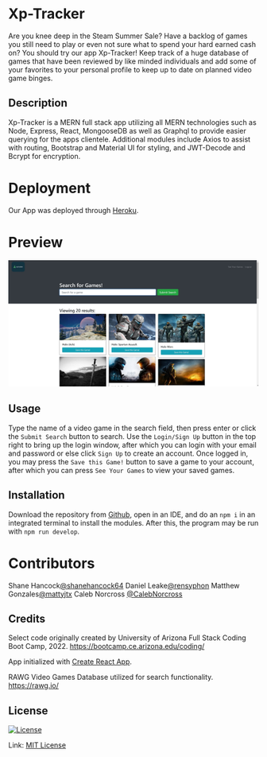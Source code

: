 # Xp-Tracker

Are you knee deep in the Steam Summer Sale? Have a backlog of games you still need to play or even not sure what to spend your hard earned cash on?
You should try our app Xp-Tracker! Keep track of a huge database of games that have been reviewed by like minded individuals and add some of your favorites to your personal profile to keep up to date on planned video game binges.

## Description

Xp-Tracker is a MERN full stack app utilizing all MERN technologies such as Node, Express, React, MongooseDB as well as Graphql to provide easier querying for the apps clientele. Additional modules include Axios to assist with routing, Bootstrap and Material UI for styling, and JWT-Decode and Bcrypt for encryption.

# Deployment

Our App was deployed through [Heroku](https://afternoon-sands-31650.herokuapp.com/).

# Preview

![](/assets/images/screenshot.png)


## Usage

Type the name of a video game in the search field, then press enter or click the `Submit Search` button to search. Use the `Login/Sign Up` button in the top right to bring up the login window, after which you can login with your email and password or else click `Sign Up` to create an account. Once logged in, you may press the `Save this Game!` button to save a game to your account, after which you can press `See Your Games` to view your saved games.

## Installation

Download the repository from [Github](https://github.com/rensyphon/XP-Tracker), open in an IDE, and do an `npm i` in an integrated terminal to install the modules. After this, the program may be run with `npm run develop`.

# Contributors

Shane Hancock<a href= "https://github.com/shanehancock64">@shanehancock64</a>
Daniel Leake<a href= "https://github.com/rensyphon">@rensyphon</a>
Matthew Gonzales<a href= "https://github.com/mattyjtx">@mattyjtx</a>
Caleb Norcross <a href= "https://github.com/CalebNorcross">@CalebNorcross</a>

## Credits

Select code originally created by University of Arizona Full Stack Coding Boot Camp, 2022. https://bootcamp.ce.arizona.edu/coding/

App initialized with [Create React App](https://create-react-app.dev/).

RAWG Video Games Database utilized for search functionality. https://rawg.io/

## License

[![License](https://img.shields.io/badge/license-MIT-green)](./LICENSE)

Link: [MIT License](https://opensource.org/licenses/MIT)